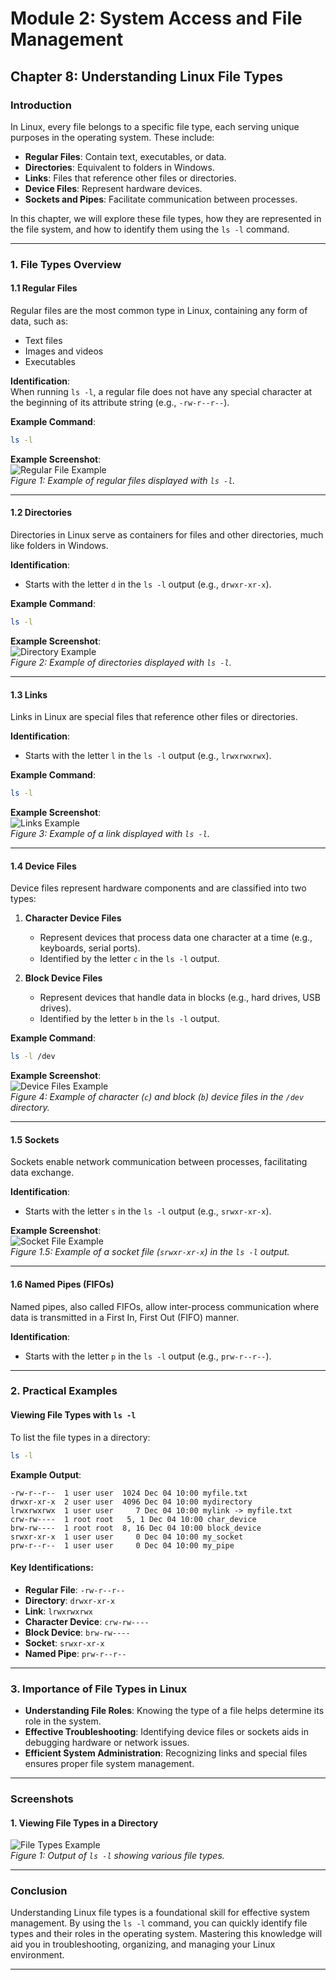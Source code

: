 # **Module 2: System Access and File Management**  

## **Chapter 8: Understanding Linux File Types**  

### **Introduction**  
In Linux, every file belongs to a specific file type, each serving unique purposes in the operating system. These include:  
- **Regular Files**: Contain text, executables, or data.  
- **Directories**: Equivalent to folders in Windows.  
- **Links**: Files that reference other files or directories.  
- **Device Files**: Represent hardware devices.  
- **Sockets and Pipes**: Facilitate communication between processes.  

In this chapter, we will explore these file types, how they are represented in the file system, and how to identify them using the `ls -l` command.  

---

### **1. File Types Overview**  

#### **1.1 Regular Files**  
Regular files are the most common type in Linux, containing any form of data, such as:  
- Text files  
- Images and videos  
- Executables  

**Identification**:  
When running `ls -l`, a regular file does not have any special character at the beginning of its attribute string (e.g., `-rw-r--r--`).  

**Example Command**:  
```bash
ls -l
```  

**Example Screenshot**:  
![Regular File Example](screenshots/01-regular-file-example.png)  
*Figure 1: Example of regular files displayed with `ls -l`.* 

---

#### **1.2 Directories**  
Directories in Linux serve as containers for files and other directories, much like folders in Windows.  

**Identification**:  
- Starts with the letter `d` in the `ls -l` output (e.g., `drwxr-xr-x`).  

**Example Command**:  
```bash
ls -l
```  

**Example Screenshot**:  
![Directory Example](screenshots/02-directory-example-ls.png)  
*Figure 2: Example of directories displayed with `ls -l`.*  

---

#### **1.3 Links**  
Links in Linux are special files that reference other files or directories.  

**Identification**:  
- Starts with the letter `l` in the `ls -l` output (e.g., `lrwxrwxrwx`).  

**Example Command**:  
```bash
ls -l
```  

**Example Screenshot**:  
![Links Example](screenshots/03-links-example.png)  
*Figure 3: Example of a link displayed with `ls -l`.*  

---

#### **1.4 Device Files**  
Device files represent hardware components and are classified into two types:  

1. **Character Device Files**  
   - Represent devices that process data one character at a time (e.g., keyboards, serial ports).  
   - Identified by the letter `c` in the `ls -l` output.  

2. **Block Device Files**  
   - Represent devices that handle data in blocks (e.g., hard drives, USB drives).  
   - Identified by the letter `b` in the `ls -l` output.  

**Example Command**:  
```bash
ls -l /dev
```  

**Example Screenshot**:  
![Device Files Example](screenshots/04-device-files-example-ls.png)  
*Figure 4: Example of character (`c`) and block (`b`) device files in the `/dev` directory.*

---

#### **1.5 Sockets**  
Sockets enable network communication between processes, facilitating data exchange.  

**Identification**:  
- Starts with the letter `s` in the `ls -l` output (e.g., `srwxr-xr-x`).  

**Example Screenshot**:  
![Socket File Example](screenshots/05-socket-file.png)  
*Figure 1.5: Example of a socket file (`srwxr-xr-x`) in the `ls -l` output.*

---

#### **1.6 Named Pipes (FIFOs)**  
Named pipes, also called FIFOs, allow inter-process communication where data is transmitted in a First In, First Out (FIFO) manner.  

**Identification**:  
- Starts with the letter `p` in the `ls -l` output (e.g., `prw-r--r--`).  

---

### **2. Practical Examples**  

#### **Viewing File Types with `ls -l`**  
To list the file types in a directory:  

```bash
ls -l
```  

**Example Output**:  
```
-rw-r--r--  1 user user  1024 Dec 04 10:00 myfile.txt  
drwxr-xr-x  2 user user  4096 Dec 04 10:00 mydirectory  
lrwxrwxrwx  1 user user     7 Dec 04 10:00 mylink -> myfile.txt  
crw-rw----  1 root root   5, 1 Dec 04 10:00 char_device  
brw-rw----  1 root root  8, 16 Dec 04 10:00 block_device  
srwxr-xr-x  1 user user     0 Dec 04 10:00 my_socket  
prw-r--r--  1 user user     0 Dec 04 10:00 my_pipe  
```  

#### **Key Identifications**:  
- **Regular File**: `-rw-r--r--`  
- **Directory**: `drwxr-xr-x`  
- **Link**: `lrwxrwxrwx`  
- **Character Device**: `crw-rw----`  
- **Block Device**: `brw-rw----`  
- **Socket**: `srwxr-xr-x`  
- **Named Pipe**: `prw-r--r--`  

---

### **3. Importance of File Types in Linux**  
- **Understanding File Roles**: Knowing the type of a file helps determine its role in the system.  
- **Effective Troubleshooting**: Identifying device files or sockets aids in debugging hardware or network issues.  
- **Efficient System Administration**: Recognizing links and special files ensures proper file system management.  

---

### **Screenshots**  

#### **1. Viewing File Types in a Directory**  
![File Types Example](screenshots/08-file-types.png)  
*Figure 1: Output of `ls -l` showing various file types.*  

---

### **Conclusion**  
Understanding Linux file types is a foundational skill for effective system management. By using the `ls -l` command, you can quickly identify file types and their roles in the operating system. Mastering this knowledge will aid you in troubleshooting, organizing, and managing your Linux environment.  

---  
